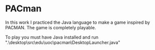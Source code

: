 # PACman
 
In this work I practiced the Java language to make a game inspired by PACMAN. The game is completely playable.

To play you must have Java installed and run ".\desktop\src\edu\uoc\pacman\DesktopLauncher.java"

